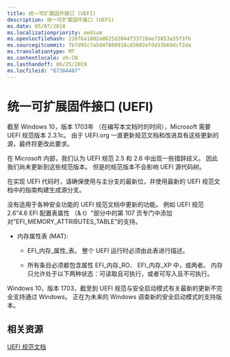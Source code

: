 ```yaml
---
title: 统一可扩展固件接口 (UEFI)
description: 统一可扩展固件接口 (UEFI)
ms.date: 05/07/2018
ms.localizationpriority: medium
ms.openlocfilehash: 226f6a1802a0625d2044f33710ae73853a35f3f6
ms.sourcegitcommit: fb7d95c7a5d47860918cd3602efdd33b69dcf2da
ms.translationtype: MT
ms.contentlocale: zh-CN
ms.lasthandoff: 06/25/2019
ms.locfileid: "67364487"
---
```

# <a name="unified-extensible-firmware-interface-uefi"></a>统一可扩展固件接口 (UEFI) 


截至 Windows 10，版本 1703年 （在编写本文档时的时间），Microsoft 需要 UEFI 规范版本 2.3.1c。 由于 UEFI.org 一直更新规范文档和改进具有这些更新的源，最终将更改此要求。

在 Microsoft 内部，我们认为 UEFI 规范 2.5 和 2.6 中出现一些措辞歧义。 因此我们尚未更新到这些规范版本。 但是的规范版本不会影响 UEFI 源代码树。 

在实现 UEFI 代码时，请确保使用与主分支的最新位，并使用最新的 UEFI 规范文档中的指南构建生成源分支。

没有适用于各种安全功能的 UEFI 规范文档中更新的功能。 例如 UEFI 规范 2.6"4.6 EFI 配置表属性 （& t）"部分中的第 107 页专门中添加对"EFI_MEMORY_ATTRIBUTES_TABLE"的支持。

-   内存属性表 (MAT):

    -   EFI\_内存\_属性\_表。 整个 UEFI 运行时必须由此表进行描述。

    -   所有条目必须都包含属性 EFI\_内存\_RO、 EFI\_内存\_XP 中，或两者。 内存只允许处于以下两种状态：可读取且可执行，或者可写入且不可执行。

Windows 10，版本 1703，截至到 UEFI 规范与安全启动模式有关最新的更新不完全支持通过 Windows。 正在为未来的 Windows 调查新的安全启动模式的支持版本。

## <a name="related-resources"></a>相关资源

[UEFI 规范文档](https://uefi.org/specifications)





